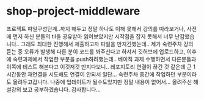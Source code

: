 # shop-project-middleware

프로젝트 파일구성단계..까지 해두고 정말 하나도 이해 못해서 강의를 따라보거나, 사전에 먼저 하신 분들의 til을 공유받아 읽어보았지만 시작점을 잡지 못해서 너무 난감했습니다..
그래도 최대한 진행해서 제출하고자 파일을 만지긴했는데.. 제가 숙련주차 강의 듣는 중 오류가 발생해 다른 분이 코드를 봐주신다고 하셔서 깃허브에 업로드하고,
이후에 숙련과제에서 작업한 부분을 push하려했는데.. 베이직 과제 수행하면서 다른분들과 이쪽에 테스트 해본다고 이것저것 만지다보니.. 
레포지토리 연결이 끊긴 것 같은데 근 1시간동안 재연결을 시도해도 연결이 안되서 일단... 숙련주차 중간에 작업하던 부분이라도 올려두고갑니다.
나중에 업데이트가 될수도있지만 정말 내용이 없어서...
올려주신 해설강의 보고 공부하겠습니다. 감사합니다...

